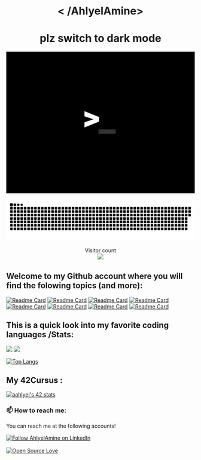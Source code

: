 
<h1 align="center">< /AhlyelAmine></h1>
<h1 align="center">plz switch to dark mode</h1>
<p align="center">
  <img src="https://github.com/AhlyelAmine/AhlyelAmine/blob/main/great.gif" alt="loading..." />
</p>
<p align="center">
  <a href=#><img src="contributions.svg"></a>
</p>
<p align="center"> 
  Visitor count<br>
  <img src="https://profile-counter.glitch.me/AhlyelAmine/count.svg" />
</p>

<h2> Welcome to my Github account where you will find the folowing topics (and more):</h2>
 
[![Readme Card](https://github-readme-stats.vercel.app/api/pin/?username=AhlyelAmine&repo=mini_shell&theme=gruvbox)](https://github.com/AhlyelAmine/mini_shell) [![Readme Card](https://github-readme-stats.vercel.app/api/pin/?username=AhlyelAmine&repo=minirt&theme=gruvbox)](https://github.com/AhlyelAmine/minirt) [![Readme Card](https://github-readme-stats.vercel.app/api/pin/?username=AhlyelAmine&repo=Philosophers&theme=gruvbox)](https://github.com/AhlyelAmine/Philosophers)  [![Readme Card](https://github-readme-stats.vercel.app/api/pin/?username=AhlyelAmine&repo=libft&theme=gruvbox)](https://github.com/AhlyelAmine/libft)  [![Readme Card](https://github-readme-stats.vercel.app/api/pin/?username=AhlyelAmine&repo=ft_IRC&theme=gruvbox)](https://github.com/AhlyelAmine/ft_IRC)
 [![Readme Card](https://github-readme-stats.vercel.app/api/pin/?username=AhlyelAmine&repo=python-for-data-science-pool&theme=gruvbox)](https://github.com/AhlyelAmine/python-for-data-science-pool) [![Readme Card](https://github-readme-stats.vercel.app/api/pin/?username=AhlyelAmine&repo=Push_swap&theme=gruvbox)](https://github.com/AhlyelAmine/Push_swap) [![Readme Card](https://github-readme-stats.vercel.app/api/pin/?username=AhlyelAmine&repo=get_next_line&theme=gruvbox)](https://github.com/AhlyelAmine/get_next_line)   

 <h2>This is a quick look into my favorite coding languages /Stats:</h2>
 <p align="left">
  <img width="43%" src="https://awesome-github-stats.azurewebsites.net/user-stats/AhlyelAmine?cardType=github&theme=gruvbox" />
  <img width="48%" src="https://github-readme-streak-stats.herokuapp.com/?user=AhlyelAmine&theme=gruvbox" />
</p>

[![Top Langs](https://github-readme-stats.vercel.app/api/top-langs/?username=AhlyelAmine&hide=Jupyter%20Notebook&layout=compact&theme=gruvbox)](https://github.com/rahulbordoloi/github-readme-stats)
  <br>
   <h2>My 42Cursus : </h2>
  
[![aahlyel's 42 stats](https://badge.mediaplus.ma/kettlebells/aahlyel)](https://github.com/oakoudad/badge42)
 <h3>📫 How to reach me:</h3>
<p>You can reach me at the following accounts!</p>

[<img src="https://raw.githubusercontent.com/Raymo111/Raymo111/master/socials/linkedin.png" height="40em" align="center" alt="Follow AhlyelAmine on LinkedIn" title="Follow AhlyelAmine on LinkedIn"/>](https://www.linkedin.com/in/amine-ahlyel-b21a86198/)
<br>
<br>
[![Open Source Love](https://badges.frapsoft.com/os/v1/open-source.png?v=103)](https://github.com/ellerbrock/open-source-badges/)

